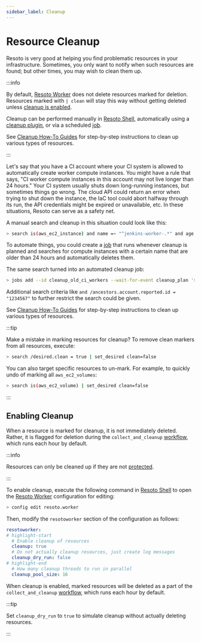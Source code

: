 ```yaml
---
sidebar_label: Cleanup
---
```


# Resource Cleanup

Resoto is very good at helping you find problematic resources in your infrastructure. Sometimes, you only want to notify when such resources are found; but other times, you may wish to clean them up.

:::info

By default, [Resoto Worker](../components/worker.md) does not delete resources marked for deletion. Resources marked with `| clean` will stay this way without getting deleted unless [cleanup is enabled](#enabling-cleanup).

Cleanup can be performed manually in [Resoto Shell](../components/shell.md), automatically using a [cleanup plugin](../components/plugins/index.md), or via a scheduled [job](../automation/job.md).

See [Cleanup How-To Guides](../../how-to-guides/cleanup/index.md) for step-by-step instructions to clean up various types of resources.

:::

Let's say that you have a CI account where your CI system is allowed to automatically create worker compute instances. You might have a rule that says, "CI worker compute instances in this account may not live longer than 24 hours." Your CI system usually shuts down long-running instances, but sometimes things go wrong. The cloud API could return an error when trying to shut down the instance, the IaC tool could abort halfway through its run, the API credentials might be expired or unavailable, etc. In these situations, Resoto can serve as a safety net.

A manual search and cleanup in this situation could look like this:

```bash
> search is(aws_ec2_instance) and name =~ "^jenkins-worker-.*" and age > 24h | clean "instance older than 24h"
```

To automate things, you could create a [job](../automation/job.md) that runs whenever cleanup is planned and searches for compute instances with a certain name that are older than 24 hours and automatically deletes them.

The same search turned into an automated cleanup job:

```bash
> jobs add --id cleanup_old_ci_workers --wait-for-event cleanup_plan 'search is(aws_ec2_instance) and name =~ "^jenkins-worker-.*" and age > 24h | clean "instance older than 24h"'
```

Additional search criteria like `and /ancestors.account.reported.id = "1234567"` to further restrict the search could be given.

See [Cleanup How-To Guides](../../how-to-guides/cleanup/index.md) for step-by-step instructions to clean up various types of resources.

:::tip

Make a mistake in marking resources for cleanup? To remove clean markers from all resources, execute:

```bash
> search /desired.clean = true | set_desired clean=false
```

You can also target specific resources to un-mark. For example, to quickly undo of marking all `aws_ec2_volumes`:

```bash
> search is(aws_ec2_volume) | set_desired clean=false
```

:::

## Enabling Cleanup

When a resource is marked for cleanup, it is not immediately deleted. Rather, it is flagged for deletion during the `collect_and_cleanup` [workflow](../automation/workflow.md), which runs each hour by default.

:::info

Resources can only be cleaned up if they are not [protected](./protection.md).

:::

To enable cleanup, execute the following command in [Resoto Shell](../components/shell.md) to open the [Resoto Worker](../components/worker.md) configuration for editing:

```bash
> config edit resoto.worker
```

Then, modify the `resotoworker` section of the configuration as follows:

```yaml
resotoworker:
# highlight-start
  # Enable cleanup of resources
  cleanup: true
  # Do not actually cleanup resources, just create log messages
  cleanup_dry_run: false
# highlight-end
  # How many cleanup threads to run in parallel
  cleanup_pool_size: 16
```

When cleanup is enabled, marked resources will be deleted as a part of the `collect_and_cleanup` [workflow](../../concepts/automation/workflow.md), which runs each hour by default.

:::tip

Set `cleanup_dry_run` to `true` to simulate cleanup without actually deleting resources.

:::
